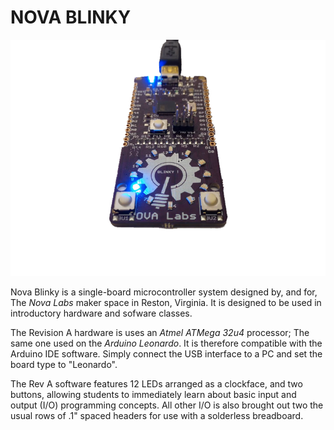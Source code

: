 # NOVA BLINKY
![](https://github.com/NovaBlinky/NovaBlinky/blob/master/hardware/RevA/BlinkyRevATransBG.png "Logo Title Text 1") 


Nova Blinky is a single-board microcontroller system designed by, and for, The *Nova Labs* maker space in Reston, Virginia. It is designed to be used in introductory hardware and sofware classes.

The Revision A hardware is uses an *Atmel ATMega 32u4* processor; The same one used on the *Arduino Leonardo*. It is therefore compatible with the Arduino IDE software. Simply connect the USB interface to a PC and set the board type to  "Leonardo".

The Rev A software features 12 LEDs arranged as a clockface, and two buttons, allowing students to immediately learn about basic input and output (I/O) programming concepts. All other I/O is also brought out two the usual rows of .1" spaced headers for use with a solderless breadboard.


